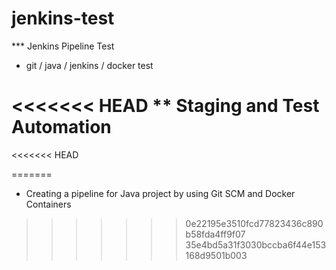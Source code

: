 # jenkins-test

*** Jenkins Pipeline Test

- git / java / jenkins / docker test

<<<<<<< HEAD
** Staging and Test Automation
=======
<<<<<<< HEAD

=======
* Creating a pipeline for Java project by using Git SCM and Docker Containers
>>>>>>> 0e22195e3510fcd77823436c890b58fda4ff9f07
>>>>>>> 35e4bd5a31f3030bccba6f44e153168d9501b003
